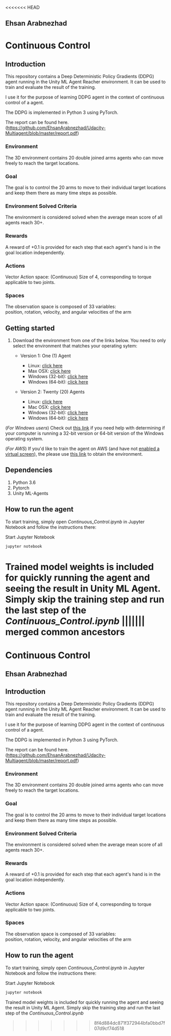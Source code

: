 <<<<<<< HEAD
## Ehsan Arabnezhad

# Continuous Control 

## Introduction
This repository contains a Deep Deterministic Policy Gradients (DDPG) agent running in the Unity ML Agent Reacher environment. It can be used to train and evaluate the result of the training.

I use it for the purpose of learning DDPG agent in the context of continuous control of a agent.

The DDPG is implemented in Python 3 using PyTorch.

The report can be found here. (https://github.com/EhsanArabnezhad/Udacity-Multiagent/blob/master/report.pdf)

### Environment
The 3D environment contains 20 double joined arms agents who can move freely to reach the target locations.

### Goal
The goal is to control the 20 arms to move to their individual target locations and keep them there as many time steps as possible.

### Environment Solved Criteria
 The environment is considered solved when the average mean score of all agents reach 30+.
 
### Rewards
A reward of +0.1 is provided for each step that each agent's hand is in the goal location independently.

### Actions
Vector Action space: (Continuous) Size of 4, corresponding to torque applicable to two joints.

### Spaces
The observation space is composed of 33 variables:  
position, rotation, velocity, and angular velocities of the arm

## Getting started

1. Download the environment from one of the links below. You need to only select the environment that matches your operating sytem:
   - Version 1: One (1) Agent 
     - Linux: [click here](https://s3-us-west-1.amazonaws.com/udacity-drlnd/P2/Reacher/one_agent/Reacher_Linux.zip)
     - Max OSX: [click here](https://s3-us-west-1.amazonaws.com/udacity-drlnd/P2/Reacher/one_agent/Reacher.app.zip)
     - Windows (32-bit): [click here](https://s3-us-west-1.amazonaws.com/udacity-drlnd/P2/Reacher/one_agent/Reacher_Windows_x86.zip)
     - Windows (64-bit): [click here](https://s3-us-west-1.amazonaws.com/udacity-drlnd/P2/Reacher/one_agent/Reacher_Windows_x86_64.zip)
 
   - Version 2: Twenty (20) Agents
     - Linux: [click here](https://s3-us-west-1.amazonaws.com/udacity-drlnd/P2/Reacher/Reacher_Linux.zip)
     - Mac OSX: [click here](https://s3-us-west-1.amazonaws.com/udacity-drlnd/P2/Reacher/Reacher.app.zip)
     - Windows (32-bit): [click here](https://s3-us-west-1.amazonaws.com/udacity-drlnd/P2/Reacher/Reacher_Windows_x86.zip)
     - Windows (64-bit): [click here](https://s3-us-west-1.amazonaws.com/udacity-drlnd/P2/Reacher/Reacher_Windows_x86_64.zip)
     
 (*For Windows users*) Check out [this link](https://support.microsoft.com/en-us/help/827218/how-to-determine-whether-a-computer-is-running-a-32-bit-version-or-64) if you need help with determining if your computer is running a 32-bit version or 64-bit version of the Windows operating system.
 
 (*For AWS*) If you'd like to train the agent on AWS (and have not [enabled a virtual screen](https://github.com/Unity-Technologies/ml-agents/blob/master/docs/Training-on-Amazon-Web-Service.md)), the please use [this link](https://s3-us-west-1.amazonaws.com/udacity-drlnd/P1/Banana/Banana_Linux_NoVis.zip) to obtain the environment.

## Dependencies
1. Python 3.6
2. Pytorch
3. Unity ML-Agents

## How to run the agent
To start training, simply open *Continuous_Control.ipynb* in Jupyter Notebook and follow the instructions there:

Start Jupyter Notebook
```bash
jupyter notebook
```
Trained model weights is included for quickly running the agent and seeing the result in Unity ML Agent.
Simply skip the training step and run the last step of the *Continuous_Control.ipynb*
||||||| merged common ancestors
=======
# Continuous Control 

## Ehsan Arabnezhad

## Introduction
This repository contains a Deep Deterministic Policy Gradients (DDPG) agent running in the Unity ML Agent Reacher environment. It can be used to train and evaluate the result of the training.

I use it for the purpose of learning DDPG agent in the context of continuous control of a agent.

The DDPG is implemented in Python 3 using PyTorch.

The report can be found here. (https://github.com/EhsanArabnezhad/Udacity-Multiagent/blob/master/report.pdf)

### Environment
The 3D environment contains 20 double joined arms agents who can move freely to reach the target locations.

### Goal
The goal is to control the 20 arms to move to their individual target locations and keep them there as many time steps as possible.

### Environment Solved Criteria
 The environment is considered solved when the average mean score of all agents reach 30+.
 
### Rewards
A reward of +0.1 is provided for each step that each agent's hand is in the goal location independently.

### Actions
Vector Action space: (Continuous) Size of 4, corresponding to torque applicable to two joints.

### Spaces
The observation space is composed of 33 variables:  
position, rotation, velocity, and angular velocities of the arm


## How to run the agent
To start training, simply open *Continuous_Control.ipynb* in Jupyter Notebook and follow the instructions there:

Start Jupyter Notebook
```bash
jupyter notebook
```
Trained model weights is included for quickly running the agent and seeing the result in Unity ML Agent.
Simply skip the training step and run the last step of the *Continuous_Control.ipynb*
>>>>>>> 8f4d884dc871f372944bfa0bbd7f07d9cf74d518
